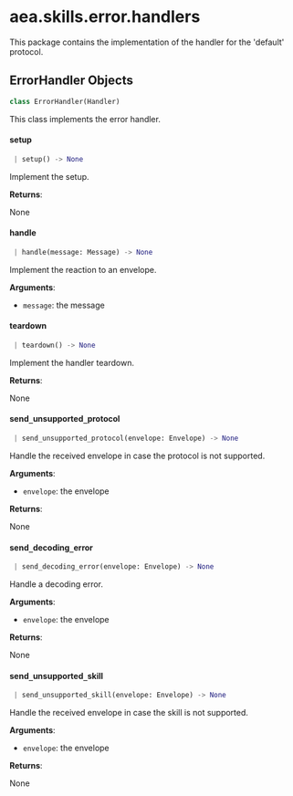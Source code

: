<a name=".aea.skills.error.handlers"></a>
# aea.skills.error.handlers

This package contains the implementation of the handler for the 'default' protocol.

<a name=".aea.skills.error.handlers.ErrorHandler"></a>
## ErrorHandler Objects

```python
class ErrorHandler(Handler)
```

This class implements the error handler.

<a name=".aea.skills.error.handlers.ErrorHandler.setup"></a>
#### setup

```python
 | setup() -> None
```

Implement the setup.

**Returns**:

None

<a name=".aea.skills.error.handlers.ErrorHandler.handle"></a>
#### handle

```python
 | handle(message: Message) -> None
```

Implement the reaction to an envelope.

**Arguments**:

- `message`: the message

<a name=".aea.skills.error.handlers.ErrorHandler.teardown"></a>
#### teardown

```python
 | teardown() -> None
```

Implement the handler teardown.

**Returns**:

None

<a name=".aea.skills.error.handlers.ErrorHandler.send_unsupported_protocol"></a>
#### send`_`unsupported`_`protocol

```python
 | send_unsupported_protocol(envelope: Envelope) -> None
```

Handle the received envelope in case the protocol is not supported.

**Arguments**:

- `envelope`: the envelope

**Returns**:

None

<a name=".aea.skills.error.handlers.ErrorHandler.send_decoding_error"></a>
#### send`_`decoding`_`error

```python
 | send_decoding_error(envelope: Envelope) -> None
```

Handle a decoding error.

**Arguments**:

- `envelope`: the envelope

**Returns**:

None

<a name=".aea.skills.error.handlers.ErrorHandler.send_unsupported_skill"></a>
#### send`_`unsupported`_`skill

```python
 | send_unsupported_skill(envelope: Envelope) -> None
```

Handle the received envelope in case the skill is not supported.

**Arguments**:

- `envelope`: the envelope

**Returns**:

None

